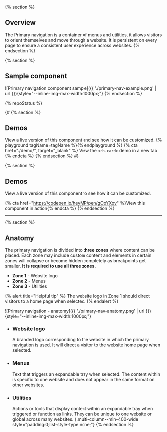 {% section %}
  ## Overview
  The Primary navigation is a container of menus and utilities, it allows 
  visitors to orient themselves and move through a website. It is persistent on 
  every page to ensure a consistent user experience across websites.
{% endsection %}

{% section %}
  ## Sample component
  ![Primary navigation component sample]({{ './primary-nav-example.png' | url 
  }}){style="--inline-img-max-width:1000px;"}
{% endsection %}

{% repoStatus %}

{#
{% section %}
  ## Demos
  View a live version of this component and see how it can be customized.
  {% playground tagName=tagName %}{% endplayground %}
  {% cta href="./demo/", target="_blank" %}
    View the `<rh-card>` demo in a new tab
  {% endcta %}
{% endsection %}
#}

{% section %}
  ## Demos
  View a live version of this component to see how it can be customized.

  {% cta href="https://codepen.io/heyMP/pen/gOoYXov" %}View this component in action{% endcta %}
{% endsection %}

<hr style="margin-block:var(--rh-space-5xl);">

{% section %}
  ## Anatomy

  The primary navigation is divided into **three zones** where content can be 
  placed. Each zone may include custom content and elements in certain zones 
  will collapse or become hidden completely as breakpoints get smaller. 
  **It is required to use all three zones.**

  - **Zone 1** - Website logo
  - **Zone 2** - Menus
  - **Zone 3** - Utilities

  {% alert title="Helpful tip" %}
  The website logo in Zone 1 should direct visitors to a home page when selected.
  {% endalert %}

  ![Primary navigation - anatomy]({{ './primary-nav-anatomy.png' | url 
  }}){style="--inline-img-max-width:1000px;"}

  - ### Website logo
    A branded logo corresponding to the website in which the primary navigation 
    is used. It will direct a visitor to the website home page when selected.
  - ### Menus
    Text that triggers an expandable tray when selected. The content within is 
    specific to one website and does not appear in the same format on other 
    websites.
  - ### Utilities
    Actions or tools that display content within an expandable tray when 
    triggered or function as links. They can be unique to one website or global 
    across many websites.
  {.multi-column--min-400-wide style="padding:0;list-style-type:none;"}
{% endsection %}

